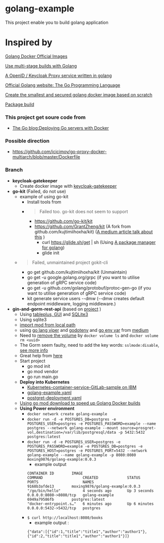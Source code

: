# golang-example

This project enable you to build golang application

# Inspired by

[Golang Docker Official Images ](https://hub.docker.com/_/golang?tab=tags)

[Use multi-stage builds with Golang ](https://docs.docker.com/develop/develop-images/multistage-build/#use-multi-stage-builds)

[A OpenID / Keycloak Proxy service written in golang ](https://github.com/keycloak/keycloak-gatekeeper/blob/master/docs/building.md)

[Official Golang website: The Go Programming Language](https://go.googlesource.com/go)

[Create the smallest and secured golang docker image based on scratch](https://medium.com/@chemidy/create-the-smallest-and-secured-golang-docker-image-based-on-scratch-4752223b7324)

[Package build ](https://golang.org/pkg/go/build/)

### This project get soure code from

- [The Go blog:Deploying Go servers with Docker](https://blog.golang.org/docker)

### Possible direction

- https://github.com/icicimov/go-proxy-docker-multiarch/blob/master/Dockerfile

### Branch

- **keycloak-gatekeeper**
  - Create docker image with [keycloak-gatekeeper](https://github.com/keycloak/keycloak-gatekeeper/blob/master/docs/building.md)
- **go-kit** (Failed, do not use)
  - example of using go-kit
    - Install tools from
    - > Failed too. go-kit does not seem to support
      - https://github.com/go-kit/kit
      - https://github.com/GrantZheng/kit (A fork from github.com/kujtimiihoxha/kit) ([A medium article talk about this](https://medium.com/@kujtimii.h/creating-a-todo-app-using-gokit-cli-20f066a58e1) )
        - curl https://glide.sh/get | sh (Using [A package manager for golang](https://github.com/Masterminds/glide))
        - glide init
  - > Failed, unmaintained project gokit-cli
    - go get github.com/kujtimiihoxha/kit (Unmaintain)
    - go get -u google.golang.org/grpc (if you want to utilise generation of gRPC service code)
    - go get -u github.com/golang/protobuf/protoc-gen-go (if you want to utilise generation of gRPC service code)
    - kit generate service users --dmw (--dmw creates default endpoint middleware, logging middleware.)
- **gin-and-gorm-rest-api** (based on [project](https://blog.logrocket.com/how-to-build-a-rest-api-with-golang-using-gin-and-gorm/) )
  - Using [tableplus, GUI](https://tableplus.com/) and [SQLite3](https://flaviocopes.com/sqlite-how-to-install/)
  - Using sqlite3
  - [import mod from local path](https://stackoverflow.com/questions/35480623/how-to-import-local-packages-in-go)
  - using [go lang viper](https://github.com/spf13/viper) and [godotenv](https://github.com/joho/godotenv) and [go env var](https://towardsdatascience.com/use-environment-variable-in-your-next-golang-project-39e17c3aaa66) from [medium](https://medium.com/@bnprashanth256/reading-configuration-files-and-environment-variables-in-go-golang-c2607f912b63)
  - Need to [remove the volume](https://stackoverflow.com/questions/56657683/postgres-docker-image-is-not-creating-database-with-custom-name) by `docker volume ls` and `docker volume rm <uuid>`
  - The Gorm seem faulty, need to add the key words: `sslmode:disable`, [see more info](https://www.calhoun.io/connecting-to-a-postgresql-database-with-gos-database-sql-package/)
  - Great help from [here](https://www.reddit.com/r/docker/comments/8szjw0/how_to_connect_to_postgresql_using_dockercompose/)
  - Start project
    - go mod init
    - go mod vendor
    - go run main.go
  - **Deploy into Kubernetes**
    - [Kubernetes-container-service-GitLab-sample on IBM](https://github.com/IBM/Kubernetes-container-service-GitLab-sample/blob/master/kubernetes/postgres.yaml)
    - [golang-example.yaml](https://github.com/DanielChuDC/golang-example/blob/gin-and-gorm-rest-api/golang-example-deployment.yaml)
    - [postgret-deployment.yaml](https://github.com/DanielChuDC/golang-example/blob/gin-and-gorm-rest-api/postgret-deployment.yaml)
  - [Using go mod download to speed up Golang Docker builds](https://medium.com/@petomalina/using-go-mod-download-to-speed-up-golang-docker-builds-707591336888)
  - **Using Power environment**
    - `docker network create golang-example`
    - `docker run -d -e POSTGRES_DB=postgres -e POSTGRES_USER=postgres -e POSTGRES_PASSWORD=example --name postgres --network golang-example --mount source=prosgret-vol,destination=/var/lib/postgresql/data -p 5432:5432 postgres:latest`
    - `docker run -d -e POSTGRES_USER=postgres -e POSTGRES_PASSWORD=example -e POSTGRES_DB=postgres -e POSTGRES_HOST=postgres -e POSTGRES_PORT=5432 --network golang-example --name golang-example -p 8080:8080 moxing9876/golang-example:0.0.3`
      - example output
      ```
      CONTAINER ID        IMAGE                             COMMAND                  CREATED             STATUS              PORTS                    NAMES
      9168b3afde13        moxing9876/golang-example:0.0.3   "/go/bin/hello"          4 seconds ago       Up 3 seconds        0.0.0.0:8080->8080/tcp   golang-example
      6949a79586fb        postgres:latest                   "docker-entrypoint.s…"   6 minutes ago       Up 6 minutes        0.0.0.0:5432->5432/tcp   postgres
      ```
    - `$ curl http://localhost:8080/books`
      - example output :
      ```
      {"data":[{"id":1,"title":"title1","author":"author1"},{"id":2,"title":"title1","author":"author1"}]}
      ```
